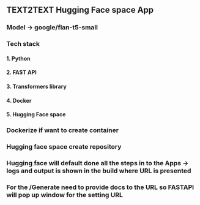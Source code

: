 ## TEXT2TEXT Hugging Face space App

### Model -> google/flan-t5-small
### Tech stack 
#### 1. Python
#### 2. FAST API
#### 3. Transformers library
#### 4. Docker
#### 5. Hugging Face space


### Dockerize if want to create container
### Hugging face space create repository 
### Hugging face will default done all the steps in to the Apps -> logs and output is shown in the build where URL is presented

### For the /Generate  need to provide docs to the URL so FASTAPI will pop up window for the setting URL